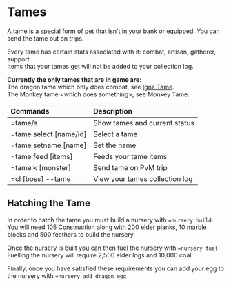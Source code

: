 # Tames

A tame is a special form of pet that isn't in your bank or equipped. You can send the tame out on trips.

Every tame has certain stats associated with it: combat, artisan, gatherer, support.  
Items that your tames get will not be added to your collection log.

**Currently the only tames that are in game are:**  
The dragon tame which only does combat, see [Igne Tame](../bosses/ignecarus/igne-tame.md).  
The Monkey tame &lt;which does something&gt;, see Monkey Tame.

| Commands | Description |
| :--- | :--- |
| =tame/s | Show tames and current status |
| =tame select \[name/id\] | Select a tame |
| =tame setname \[name\] | Set the name |
| =tame feed \[items\] | Feeds your tame items |
| =tame k \[monster\] | Send tame on PvM trip |
| =cl \[boss\] --tame | View your tames collection log |

## Hatching the Tame

In order to hatch the tame you must build a nursery with `=nursery build`.  
You will need 105 Construction along with 200 elder planks, 10 marble blocks and 500 feathers to build the nursery. 

Once the nursery is built you can then fuel the nursery with `=nursery fuel`  
Fuelling the nursery will require 2,500 elder logs and 10,000 coal.

Finally, once you have satisfied these requirements you can add your egg to the nursery with `=nursery add dragon egg`

